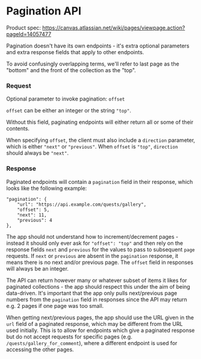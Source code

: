 # Pagination API

Product spec: https://canvas.atlassian.net/wiki/pages/viewpage.action?pageId=14057477

Pagination doesn't have its own endpoints - it's extra optional parameters and extra response fields that apply to other endpoints.

To avoid confusingly overlapping terms, we'll refer to last page as the "bottom" and the front of the collection as the "top".

### Request

Optional parameter to invoke pagination: `offset`

`offset` can be either an integer or the string `"top"`. 

Without this field, paginating endpoints will either return all or some of their contents.

When specifying `offset`, the client must also include a `direction` parameter, which is either `"next"` or `"previous"`. When `offset` is `"top"`, `direction` should always be `"next"`.

### Response

Paginated endpoints will contain a `pagination` field in their response, which looks like the following example:

    "pagination": {
        "url": "https://api.example.com/quests/gallery",
        "offset": 5,
        "next": 11,
        "previous": 4
    },

The app should not understand how to increment/decrement pages - instead it should only ever ask for `"offset": "top"` and then rely on the response fields `next` and `previous` for the values to pass to subsequent `page` requests. If `next` or `previous` are absent in the `pagination` response, it means there is no next and/or previous page. The `offset` field in responses will always be an integer.

The API can return however many or whatever subset of items it likes for paginated collections - the app should respect this under the aim of being data-driven. It's important that the app only pulls next/previous page numbers from the `pagination` field in responses since the API may return e.g. 2 pages if one page was too small.

When getting next/previous pages, the app should use the URL given in the `url` field of a paginated response, which may be different from the URL used initially. This is to allow for endpoints which give a paginated response but do not accept requests for specific pages (e.g. `/quests/gallery_for_comment`), where a different endpoint is used for accessing the other pages.

